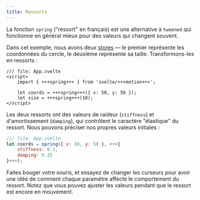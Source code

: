 ```yaml
---
title: Ressorts
---
```


La fonction `spring` ("ressort" en français) est une alternative à `tweened` qui fonctionne en général mieux pour des valeurs qui changent souvent.

Dans cet exemple, nous avons deux <span class="vo">[stores](SVELTE_SITE_URL/docs/sveltejs#store)</span> — le premier représente les coordonnées du cercle, le deuxième représente sa taille. Transformons-les en ressorts :

```svelte
/// file: App.svelte
<script>
	import { +++spring+++ } from 'svelte/+++motion+++';

	let coords = +++spring+++({ x: 50, y: 50 });
	let size = +++spring+++(10);
</script>
```

Les deux ressorts ont des valeurs de raideur (`stiffness`) et d'amortissement (`damping`), qui contrôlent le caractère "élastique" du ressort. Nous pouvons préciser nos propres valeurs initiales :

```js
/// file: App.svelte
let coords = spring({ x: 50, y: 50 }, +++{
	stiffness: 0.1,
	damping: 0.25
}+++);
```

Faites bouger votre souris, et essayez de changer les curseurs pour avoir une idée de comment chaque paramètre affecte le comportement du ressort. Notez que vous pouvez ajuster les valeurs pendant que le ressort est encore en mouvement.

